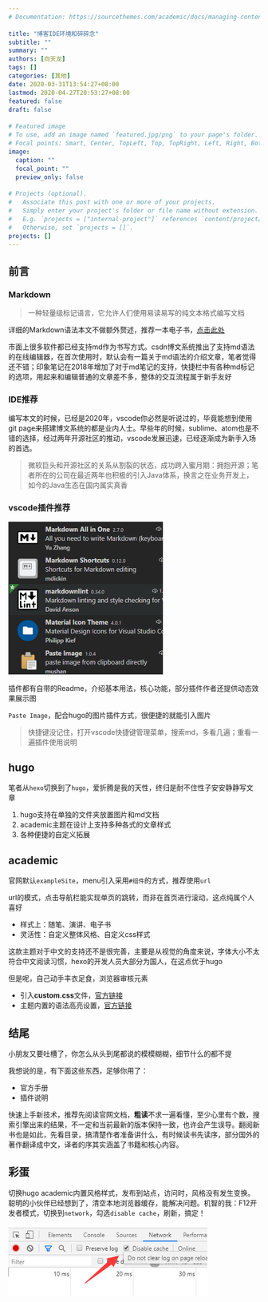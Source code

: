 ```yaml
---
# Documentation: https://sourcethemes.com/academic/docs/managing-content/

title: "博客IDE环境和碎碎念"
subtitle: ""
summary: ""
authors: [向天龙]
tags: []
categories: [其他]
date: 2020-03-31T13:54:27+08:00
lastmod: 2020-04-27T20:53:27+08:00
featured: false
draft: false

# Featured image
# To use, add an image named `featured.jpg/png` to your page's folder.
# Focal points: Smart, Center, TopLeft, Top, TopRight, Left, Right, BottomLeft, Bottom, BottomRight.
image:
  caption: ""
  focal_point: ""
  preview_only: false

# Projects (optional).
#   Associate this post with one or more of your projects.
#   Simply enter your project's folder or file name without extension.
#   E.g. `projects = ["internal-project"]` references `content/project/deep-learning/index.md`.
#   Otherwise, set `projects = []`.
projects: []
---
```


## 前言

### Markdown

> 一种轻量级标记语言，它允许人们使用易读易写的纯文本格式编写文档

详细的Markdown语法本文不做额外赘述，推荐一本电子书，[点击此处](https://markdown-zh.readthedocs.io/en/latest/)

市面上很多软件都已经支持md作为书写方式。csdn博文系统推出了支持md语法的在线编辑器，在首次使用时，默认会有一篇关于md语法的介绍文章，笔者觉得还不错；印象笔记在2018年增加了对于md笔记的支持，快捷栏中有各种md标记的选项，用起来和编辑普通的文章差不多，整体的交互流程属于新手友好

### IDE推荐

编写本文的时候，已经是2020年，vscode你必然是听说过的，毕竟能想到使用git page来搭建博文系统的都是业内人士。早些年的时候，sublime、atom也是不错的选择，经过两年开源社区的推动，vscode发展迅速，已经逐渐成为新手入场的首选。

> 微软巨头和开源社区的关系从割裂的状态，成功跨入蜜月期：拥抱开源；笔者所在的公司在最近两年也积极的引入Java体系，换言之在业务开发上，如今的Java生态在国内属实真香

### vscode插件推荐

![插件清单](2020-03-31-14-07-17.png)

插件都有自带的Readme，介绍基本用法，核心功能，部分插件作者还提供动态效果展示图

`Paste Image`，配合hugo的图片插件方式，很便捷的就能引入图片

> 快捷键没记住，打开vscode快捷键管理菜单，搜索md，多看几遍；重看一遍插件使用说明

## hugo

笔者从`hexo`切换到了`hugo`，爱折腾是我的天性，终归是耐不住性子安安静静写文章

1. hugo支持在单独的文件夹放置图片和md文档
2. academic主题在设计上支持多种各式的文章样式
3. 各种便捷的自定义拓展

## academic

官网默认`exampleSite`，menu引入采用`#组件`的方式，推荐使用`url`

url的模式，点击导航栏能实现单页的跳转，而非在首页进行滚动，这点纯属个人喜好

- 样式上：随笔、演讲、电子书
- 灵活性：自定义整体风格、自定义css样式

这款主题对于中文的支持还不是很完善，主要是从视觉的角度来说，字体大小不太符合中文阅读习惯，hexo的开发人员大部分为国人，在这点优于hugo

但是呢，自己动手丰衣足食，浏览器审核元素
* 引入**custom.css**文件，[官方链接](https://sourcethemes.com/academic/docs/customization/)
* 主题内置的语法高亮设置，[官方链接](https://sourcethemes.com/academic/docs/writing-markdown-latex/#highlighting-options.)

## 结尾

小朋友又要吐槽了，你怎么从头到尾都说的模模糊糊，细节什么的都不提

我想说的是，有下面这些东西，足够你用了：

- 官方手册
- 插件说明

快速上手新技术，推荐先阅读官网文档，**粗读**不求一遍看懂，至少心里有个数，搜索引擎出来的结果，不一定和当前最新的版本保持一致，也许会产生误导。翻阅新书也是如此，先看目录，搞清楚作者准备讲什么，有时候读书先读序，部分国外的著作翻译成中文，译者的序其实涵盖了书籍和核心内容。

## 彩蛋

切换hugo academic内置风格样式，发布到站点，访问时，风格没有发生变换。聪明的小伙伴已经想到了，清空本地浏览器缓存，能解决问题。机智的我：F12开发者模式，切换到`network`，勾选`disable cache`，刷新，搞定！

![network](2020-03-31-14-27-15.png)
